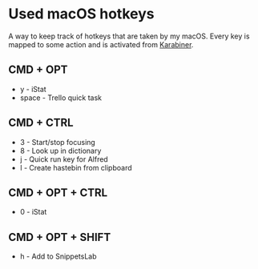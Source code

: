 # Used macOS hotkeys
A way to keep track of hotkeys that are taken by my macOS. Every key is mapped to some action and is activated from [Karabiner](../macOS/apps/karabiner/karabiner.md).

## CMD + OPT
- y - iStat
- space - Trello quick task

## CMD + CTRL
- 3 - Start/stop focusing
- 8 - Look up in dictionary
- j - Quick run key for Alfred
- l - Create hastebin from clipboard

## CMD + OPT + CTRL
- 0 - iStat

## CMD + OPT + SHIFT
- h - Add to SnippetsLab